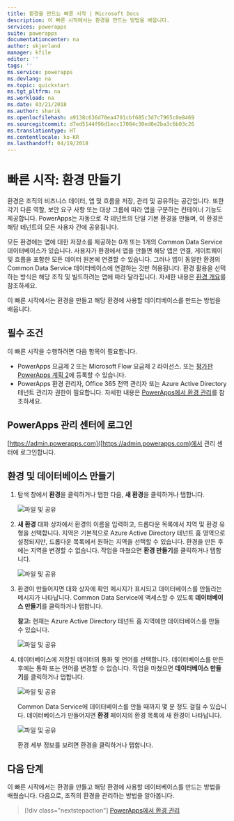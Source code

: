 ```yaml
---
title: 환경을 만드는 빠른 시작 | Microsoft Docs
description: 이 빠른 시작에서는 환경을 만드는 방법을 배웁니다.
services: powerapps
suite: powerapps
documentationcenter: na
author: skjerland
manager: kfile
editor: ''
tags: ''
ms.service: powerapps
ms.devlang: na
ms.topic: quickstart
ms.tgt_pltfrm: na
ms.workload: na
ms.date: 03/21/2018
ms.author: sharik
ms.openlocfilehash: a9138c636d70ea4701cbf685c3d7c7965c0e8469
ms.sourcegitcommit: d7ed5144f96d1ecc17084c30ed0e2ba3c6b03c26
ms.translationtype: HT
ms.contentlocale: ko-KR
ms.lasthandoff: 04/19/2018
---
```

# <a name="quickstart-create-an-environment"></a>빠른 시작: 환경 만들기
환경은 조직의 비즈니스 데이터, 앱 및 흐름을 저장, 관리 및 공유하는 공간입니다. 또한 각기 다른 역할, 보안 요구 사항 또는 대상 그룹에 따라 앱을 구분하는 컨테이너 기능도 제공합니다. PowerApps는 자동으로 각 테넌트의 단일 기본 환경을 만들며, 이 환경은 해당 테넌트의 모든 사용자 간에 공유됩니다.

모든 환경에는 앱에 대한 저장소를 제공하는 0개 또는 1개의 Common Data Service 데이터베이스가 있습니다. 사용자가 환경에서 앱을 만들면 해당 앱은 연결, 게이트웨이 및 흐름을 포함한 모든 데이터 원본에 연결할 수 있습니다. 그러나 앱이 동일한 환경의 Common Data Service 데이터베이스에 연결하는 것만 허용됩니다. 환경 활용을 선택하는 방식은 해당 조직 및 빌드하려는 앱에 따라 달라집니다. 자세한 내용은 [환경 개요](environments-overview.md)를 참조하세요.

이 빠른 시작에서는 환경을 만들고 해당 환경에 사용할 데이터베이스를 만드는 방법을 배웁니다.

## <a name="prerequisites"></a>필수 조건
 이 빠른 시작을 수행하려면 다음 항목이 필요합니다.
 * PowerApps 요금제 2 또는 Microsoft Flow 요금제 2 라이선스. 또는 [평가판 PowerApps 계획 2](https://web.powerapps.com/signup?redirect=marketing&email=)에 등록할 수 있습니다.
 * PowerApps 환경 관리자, Office 365 전역 관리자 또는 Azure Active Directory 테넌트 관리자 권한이 필요합니다. 자세한 내용은 [PowerApps에서 환경 관리](environments-administration.md)를 참조하세요.

## <a name="sign-in-to-the-powerapps-admin-center"></a>PowerApps 관리 센터에 로그인
[https://admin.powerapps.com]([https://admin.powerapps.com)에서 관리 센터에 로그인합니다.

## <a name="create-an-environment-and-database"></a>환경 및 데이터베이스 만들기
1. 탐색 창에서 **환경**을 클릭하거나 탭한 다음, **새 환경**을 클릭하거나 탭합니다.

    ![파일 및 공유](./media/create-environment/new-environment.png)
2. **새 환경** 대화 상자에서 환경의 이름을 입력하고, 드롭다운 목록에서 지역 및 환경 유형을 선택합니다. 지역은 기본적으로 Azure Active Directory 테넌트 홈 영역으로 설정되지만, 드롭다운 목록에서 원하는 지역을 선택할 수 있습니다. 환경을 만든 후에는 지역을 변경할 수 없습니다. 작업을 마쳤으면 **환경 만들기**를 클릭하거나 탭합니다.

    ![파일 및 공유](./media/create-environment/new-environment-dialog.png)
3. 환경이 만들어지면 대화 상자에 확인 메시지가 표시되고 데이터베이스를 만들라는 메시지가 나타납니다. Common Data Service에 액세스할 수 있도록 **데이터베이스 만들기**를 클릭하거나 탭합니다.

    **참고:** 현재는 Azure Active Directory 테넌트 홈 지역에만 데이터베이스를 만들 수 있습니다.

    ![파일 및 공유](./media/create-environment/create-database-dialog.png)
4. 데이터베이스에 저장된 데이터의 통화 및 언어를 선택합니다. 데이터베이스를 만든 후에는 통화 또는 언어를 변경할 수 없습니다. 작업을 마쳤으면 **데이터베이스 만들기**를 클릭하거나 탭합니다.

    ![파일 및 공유](./media/create-environment/create-database-dialog2.png)

    Common Data Service에 데이터베이스를 만들 때까지 몇 분 정도 걸릴 수 있습니다. 데이터베이스가 만들어지면 **환경** 페이지의 환경 목록에 새 환경이 나타납니다.

    ![파일 및 공유](./media/create-environment/new-environment-created.png)

    환경 세부 정보를 보려면 환경을 클릭하거나 탭합니다.

## <a name="next-steps"></a>다음 단계
이 빠른 시작에서는 환경을 만들고 해당 환경에 사용할 데이터베이스를 만드는 방법을 배웠습니다. 다음으로, 조직의 환경을 관리하는 방법을 알아봅니다.

> [!div class="nextstepaction"]
> [PowerApps에서 환경 관리](environments-administration.md)

